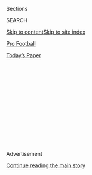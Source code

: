 <div id="app">

<div>

<div>

<div>

<div class="NYTAppHideMasthead css-1q2w90k e1suatyy0">

<div class="section css-ui9rw0 e1suatyy2">

<div class="css-eph4ug er09x8g0">

<div class="css-6n7j50">

</div>

<span class="css-1dv1kvn">Sections</span>

<div class="css-10488qs">

<span class="css-1dv1kvn">SEARCH</span>

</div>

[Skip to content](#site-content)[Skip to site index](#site-index)

</div>

<div id="masthead-section-label" class="css-1wr3we4 eaxe0e00">

[Pro
Football](https://www.nytimes3xbfgragh.onion/section/sports/football)

</div>

<div class="css-10698na e1huz5gh0">

</div>

</div>

<div id="masthead-bar-one" class="section hasLinks css-15hmgas e1csuq9d3">

<div class="css-uqyvli e1csuq9d0">

</div>

<div class="css-1uqjmks e1csuq9d1">

</div>

<div class="css-9e9ivx">

[](https://myaccount.nytimes3xbfgragh.onion/auth/login?response_type=cookie&client_id=vi)

</div>

<div class="css-1bvtpon e1csuq9d2">

[Today’s
Paper](https://www.nytimes3xbfgragh.onion/section/todayspaper)

</div>

</div>

</div>

</div>

<div data-aria-hidden="false">

<div id="site-content" data-role="main">

<div>

<div class="css-1aor85t" style="opacity:0.000000001;z-index:-1;visibility:hidden">

<div class="css-1hqnpie">

<div class="css-epjblv">

<span class="css-17xtcya">[Pro
Football](/section/sports/football)</span><span class="css-x15j1o">|</span><span class="css-fwqvlz">Antonio
Brown Suspended Eight Games by the
N.F.L.</span>

</div>

<div class="css-k008qs">

<div class="css-1iwv8en">

<span class="css-18z7m18"></span>

<div>

</div>

</div>

<span class="css-1n6z4y">https://nyti.ms/30e6iSW</span>

<div class="css-1705lsu">

<div class="css-4xjgmj">

<div class="css-4skfbu" data-role="toolbar" data-aria-label="Social Media Share buttons, Save button, and Comments Panel with current comment count" data-testid="share-tools">

  - 
  - 
  - 
  - 
    
    <div class="css-6n7j50">
    
    </div>

  - 

</div>

</div>

</div>

</div>

</div>

</div>

<div id="NYT_TOP_BANNER_REGION" class="css-13pd83m">

</div>

<div id="top-wrapper" class="css-1sy8kpn">

<div id="top-slug" class="css-l9onyx">

Advertisement

</div>

[Continue reading the main
story](#after-top)

<div class="ad top-wrapper" style="text-align:center;height:100%;display:block;min-height:250px">

<div id="top" class="place-ad" data-position="top" data-size-key="top">

</div>

</div>

<div id="after-top">

</div>

</div>

<div>

<div id="sponsor-wrapper" class="css-1hyfx7x">

<div id="sponsor-slug" class="css-19vbshk">

Supported by

</div>

[Continue reading the main
story](#after-sponsor)

<div id="sponsor" class="ad sponsor-wrapper" style="text-align:center;height:100%;display:block">

</div>

<div id="after-sponsor">

</div>

</div>

<div class="css-186x18t">

</div>

<div class="css-1vkm6nb ehdk2mb0">

# Antonio Brown Suspended Eight Games by the N.F.L.

</div>

The All-Pro receiver was penalized for his role in a January dispute at
his home and for sending threatening texts to a woman who had accused
him of sexual misconduct.

<div class="css-79elbk" data-testid="photoviewer-wrapper">

<div class="css-z3e15g" data-testid="photoviewer-wrapper-hidden">

</div>

<div class="css-1a48zt4 ehw59r15" data-testid="photoviewer-children">

![<span class="css-16f3y1r e13ogyst0" data-aria-hidden="true">Antonio
Brown, who has been selected to seven Pro Bowls, will begin his
suspension at the start of the N.F.L. season regardless of whether he is
signed to a
team.</span><span class="css-cnj6d5 e1z0qqy90" itemprop="copyrightHolder"><span class="css-1ly73wi e1tej78p0">Credit...</span><span><span>Joe
Cavaretta/South Florida Sun-Sentinel, via Associated
Press</span></span></span>](https://static01.graylady3jvrrxbe.onion/images/2020/08/01/sports/31brown-suspension-print/merlin_172890783_97953c39-f485-4d1c-8ccf-7f92169815a0-articleLarge.jpg?quality=75&auto=webp&disable=upscale)

</div>

</div>

<div class="css-18e8msd">

<div class="css-vp77d3 epjyd6m0">

<div class="css-hus3qt ey68jwv0" data-aria-hidden="true">

[![Ken
Belson](https://static01.graylady3jvrrxbe.onion/images/2018/02/16/multimedia/author-ken-belson/author-ken-belson-thumbLarge.jpg
"Ken Belson")](https://www.nytimes3xbfgragh.onion/by/ken-belson)

</div>

<div class="css-1baulvz">

By [<span class="css-1baulvz last-byline" itemprop="name">Ken
Belson</span>](https://www.nytimes3xbfgragh.onion/by/ken-belson)

</div>

</div>

  - 
    
    <div class="css-ld3wwf e16638kd2">
    
    Published July 31, 2020Updated Aug. 3,
    2020
    
    </div>

  - 
    
    <div class="css-4xjgmj">
    
    <div class="css-pvvomx" data-role="toolbar" data-aria-label="Social Media Share buttons, Save button, and Comments Panel with current comment count" data-testid="share-tools">
    
      - 
      - 
      - 
      - 
        
        <div class="css-6n7j50">
        
        </div>
    
      - 
    
    </div>
    
    </div>

</div>

</div>

<div class="section meteredContent css-1r7ky0e" name="articleBody" itemprop="articleBody">

<div class="css-1fanzo5 StoryBodyCompanionColumn">

<div class="css-53u6y8">

The N.F.L. on Friday suspended wide receiver Antonio Brown for eight
regular-season games for his role in a January dispute with a moving
company employee, for which he pleaded no contest to burglary and
battery charges and received two years probation. Brown was also
penalized for sending threatening texts to a woman who accused him of
sexual misconduct. The suspension was [first
reported](https://twitter.com/RobertKlemko/status/1289272211207929856)
by The Washington Post and was confirmed in a statement by the league.

Brown still faces an investigation into [accusations that he sexually
assaulted](https://www.nytimes3xbfgragh.onion/2019/09/10/sports/football/antonio-brown-sexual-asssault-patriots.html)
his former trainer in 2017 and 2018. The lawsuit, [filed in federal
court in South
Florida](https://www.nytimes3xbfgragh.onion/2019/09/10/sports/football/antonio-brown-sexual-asssault-patriots.html),
where Brown has a home, remains open and the receiver could still face
additional penalties pending its outcome. He has denied the accusations
of sexual assault.

Under the terms of the N.F.L.’s suspension, Brown will also have to
participate in a counseling and treatment program. Any additional
violations of the N.F.L.’s personal conduct policy “will likely result
in more significant discipline.”

Friday night, Brown addressed the suspension on social media. “I look
forward to new beginnings,” he [wrote in an Instagram
post](https://www.instagram.com/p/CDVCrkeBb1w/). “I appreciate the
N.F.L. giving me the opportunity to work on myself and improve.” Brown
will not appeal his suspension, according to his agent, Ed Wasielewski.

</div>

</div>

<div class="css-1fanzo5 StoryBodyCompanionColumn">

<div class="css-53u6y8">

A seven-time Pro Bowl selection while with the Pittsburgh Steelers,
Brown, 32, is an unrestricted free agent and can sign with any team. If
he is signed before the start of the regular season, he could take part
in his club’s preseason activities, would start his suspension on Sept.
5. and could return after the team’s eighth game. If he is unsigned, he
would be eligible to play after the eighth week of the season.

Brown was once considered one of the league’s most prolific and popular
players — known for his penalty-inducing [touchdown
celebrations](https://www.nytimes3xbfgragh.onion/2017/05/23/sports/football/nfl-rules-changes-celebrations-overtime.html)
and a season on the reality TV competition “Dancing With the Stars” —
but his career has been in a tailspin since he walked out on the
Steelers in 2018.

Pittsburgh traded him to the Raiders for two draft picks in March 2019,
but Oakland [released him that
September](https://www.nytimes3xbfgragh.onion/2019/09/07/sports/football/antonio-brown-raiders-released.html?module=inline),
after a tumultuous training camp. The New England Patriots picked him
up, but after Brown lashed out against another woman who, [in a Sports
Illustrated
story](https://www.si.com/nfl/2019/09/16/antonio-brown-new-england-patriots-lawsuits-accusations-sexual-midconduct-assault),
accused him of a separate incident of sexual misconduct, the [Patriots
let him
go](https://www.nytimes3xbfgragh.onion/2019/09/20/sports/antonio-brown-patriots-texts.html?module=inline).
Brown competed in one game with the Patriots, scoring a touchdown.

The suspension, which was announced by the N.F.L.’s special counsel for
conduct, Todd Jones, comes as the league remains under scrutiny for how
it has handled cases involving domestic abuse, sexual assault and
harassment.

Brown’s case is unusual partly because he has tried to defend himself on
social media. Since being released in 2019, he has said at least twice
that he [plans to retire from
football](https://www.nytimes3xbfgragh.onion/2019/09/22/sports/antonio-brown-retire-nfl.html).
He has also picked fights with his employers, most notably the Raiders,
[who released
him](https://www.nytimes3xbfgragh.onion/2019/09/07/sports/football/antonio-brown-raiders-released.html)
after a series of incidents during the off-season and training camp last
year, including a [dispute over the type of
helmet](https://twitter.com/RapSheet/status/1165670451332489216) he
could wear.

</div>

</div>

<div class="css-1fanzo5 StoryBodyCompanionColumn">

<div class="css-53u6y8">

In
[December 2019](https://www.tmz.com/2019/12/14/antonio-brown-cops-surround-florida-house-kid-clothes-baby-mama/)
and
[January 2020](https://www.tmz.com/2020/01/13/antonio-brown-police-hollywood-florida-chelsie-kyriss/),
Brown used social media to document domestic disputes with the mother of
his children, during which police were called to his house. Brown was
arrested and charged with burglary, battery and criminal mischief in
late January after a dispute with a moving company employee over pay. He
pleaded no contest and received two years probation, with no travel
restrictions.

Despite his troubles off the field, other prominent players have
embraced him. Brown worked out with Washington quarterback [Dwayne
Haskins](https://www.nbcsports.com/washington/redskins/video-dwayne-haskins-connects-antonio-brown-over-and-over-offseason-workout)
and Seattle Seahawks quarterback Russell Wilson in separate practices,
and with [Tampa Bay Buccaneers quarterback Tom
Brady](https://sports.yahoo.com/tom-brady-and-antonio-brown-are-working-out-with-deion-sanders-son-181014120.html),
who played with Brown in 2019.

Brown also worked out with [Lamar Jackson, the star
quarterback](https://www.youtube.com/watch?v=pOJtVpB1Vq0) of the
Baltimore Ravens, who this week [publicly lobbied for the
team](https://www.espn.com/nfl/story/_/id/29559051/lamar-jackson-says-hoping-ravens-sign-antonio-brown)
to sign the receiver. Brown’s cousin, Marquise Brown, was a standout
rookie receiver for the team in the 2019 season.

Since 2014, when the N.F.L. was heavily criticized for the uneven way it
had handled domestic violence accusations against its players, the
league [has sought to
strengthen](https://www.nytimes3xbfgragh.onion/2014/08/29/sports/football/roger-goodell-admits-he-was-wrong-and-alters-nfl-policy-on-domestic-violence.html)
its investigation department, adding former prosecutors and specialists
in sexual abuse. The league no longer relies exclusively on the findings
of law enforcement to determine whether to suspend a player.

The league has suspended players after they have been on paid leave. For
example, Kareem Hunt, who was caught on video striking a woman in
February 2018, [was suspended for eight
games](https://www.nytimes3xbfgragh.onion/2019/03/15/sports/football/kareem-hunt-.html).
Josh Brown, who admitted to the police that he had abused his wife, was
initially suspended for one game in 2016. After additional evidence was
revealed, he was suspended with pay in 2017 while the league
investigated the accusations against him.

In other cases, the league suspended players after they were charged
with domestic abuse, sexual assault and other violent crimes.

</div>

</div>

<div class="css-1fanzo5 StoryBodyCompanionColumn">

<div class="css-53u6y8">

In Antonio Brown’s case, N.F.L. investigators have examined accusations
made in a civil suit by his former trainer. In the suit, the trainer
accused Brown of sexually assaulting her twice during training sessions
in June 2017. She ended her working relationship with Brown, the lawsuit
says, but several months later, when he contacted her to apologize, she
relented. She was, according to the lawsuit, “swayed by his assurance
that he would cease any sexual advances.”

</div>

</div>

<div class="css-79elbk" data-testid="photoviewer-wrapper">

<div class="css-z3e15g" data-testid="photoviewer-wrapper-hidden">

</div>

<div class="css-1a48zt4 ehw59r15" data-testid="photoviewer-children">

![<span class="css-16f3y1r e13ogyst0" data-aria-hidden="true">Despite
his troubles off the field, Brown worked out with several quarterbacks
during the offseason, including Dwayne Haskins, right, of the Washington
Football
Team.</span><span class="css-cnj6d5 e1z0qqy90" itemprop="copyrightHolder"><span class="css-1ly73wi e1tej78p0">Credit...</span><span>Joe
Cavaretta/South Florida Sun-Sentinel, via Associated
Press</span></span>](https://static01.graylady3jvrrxbe.onion/images/2020/07/31/sports/31brown-suspension-2/merlin_172890411_d3431a2a-7bdc-4ce2-a532-e73d02311001-articleLarge.jpg?quality=75&auto=webp&disable=upscale)

</div>

</div>

<div class="css-1fanzo5 StoryBodyCompanionColumn">

<div class="css-53u6y8">

Then, the lawsuit says, on May 20, 2018, Brown forced her onto a bed,
pushed her face into the mattress and “forcibly” raped her.

[A statement from Brown’s
lawyer](https://twitter.com/DarrenHeitner/status/1171584983280095233?s=20)
characterized the lawsuit as motivated by money. The statement also
mentioned at least one instance when the two had consensual sex, adding
that “any sexual interaction with Mr. Brown was entirely consensual.”

Brown was not charged criminally, and both Brown and his accuser,
through their lawyers, said they would cooperate with the league’s
investigation, which began after the suit was filed on Sept. 11 last
year. N.F.L. representatives spoke with the woman in a meeting five days
later that [reportedly lasted 10
hours](https://sports.yahoo.com/the-nfl-has-interviewed-antonio-browns-accuser-now-roger-goodell-has-a-decision-to-make-014530565.html).
The league’s investigation remains open in part because the case is
still in court.

The Patriots, who said in a
[statement](https://twitter.com/nick_underhill/status/1171631870607613957)
that they strongly condemned domestic violence, owed Brown a $9 million
signing bonus that was reportedly reduced to $5 million after a
settlement.

</div>

</div>

</div>

<div>

</div>

<div>

</div>

<div>

</div>

<div>

<div id="bottom-wrapper" class="css-1ede5it">

<div id="bottom-slug" class="css-l9onyx">

Advertisement

</div>

[Continue reading the main
story](#after-bottom)

<div id="bottom" class="ad bottom-wrapper" style="text-align:center;height:100%;display:block;min-height:90px">

</div>

<div id="after-bottom">

</div>

</div>

</div>

</div>

</div>

## Site Index

<div>

</div>

## Site Information Navigation

  - [© <span>2020</span> <span>The New York Times
    Company</span>](https://help.nytimes3xbfgragh.onion/hc/en-us/articles/115014792127-Copyright-notice)

<!-- end list -->

  - [NYTCo](https://www.nytco.com/)
  - [Contact
    Us](https://help.nytimes3xbfgragh.onion/hc/en-us/articles/115015385887-Contact-Us)
  - [Work with us](https://www.nytco.com/careers/)
  - [Advertise](https://nytmediakit.com/)
  - [T Brand Studio](http://www.tbrandstudio.com/)
  - [Your Ad
    Choices](https://www.nytimes3xbfgragh.onion/privacy/cookie-policy#how-do-i-manage-trackers)
  - [Privacy](https://www.nytimes3xbfgragh.onion/privacy)
  - [Terms of
    Service](https://help.nytimes3xbfgragh.onion/hc/en-us/articles/115014893428-Terms-of-service)
  - [Terms of
    Sale](https://help.nytimes3xbfgragh.onion/hc/en-us/articles/115014893968-Terms-of-sale)
  - [Site
    Map](https://spiderbites.nytimes3xbfgragh.onion)
  - [Help](https://help.nytimes3xbfgragh.onion/hc/en-us)
  - [Subscriptions](https://www.nytimes3xbfgragh.onion/subscription?campaignId=37WXW)

</div>

</div>

</div>

</div>
